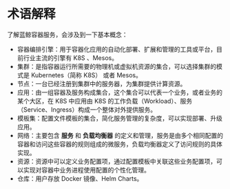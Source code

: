 # 术语解释

了解蓝鲸容器服务，会涉及到一下基本概念：

* 容器编排引擎：用于容器化应用的自动化部署、扩展和管理的工具或平台，目前行业主流的引擎有 K8S 、Mesos。
* 集群：是指容器运行所需要的物理机或虚拟机资源的集合，可以选择集群的模式是 Kubernetes（简称 K8S） 或者 Mesos。
* 节点：一台已经注册到集群中的服务器，为集群提供计算资源。
* 应用：由一组容器及服务构成集合，这个集合可以代表一个业务，或者业务的某个大区，在 K8S 中应用由 K8S 的工作负载（Workload）、服务（Service、Ingress）构成一个整体对外提供服务。
* 模板集：配置文件模板的集合，简化服务管理的复杂度，可以实现部署、升级应用。
* 网络：主要包含 **服务** 和 **负载均衡器** 的定义和管理，服务是由多个相同配置的容器和访问这些容器的规则组成的微服务，负载均衡器定义了访问规则的具体实现。
* 资源：资源中可以定义业务配置项，通过配置模板中关联这些业务配置项，可以实现对容器中业务进程使用配置的个性化管理。
* 仓库：用户存放 Docker 镜像、Helm Charts。

